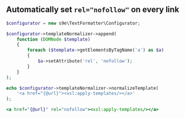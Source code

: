 ## Automatically set `rel="nofollow"` on every link

```php
$configurator = new s9e\TextFormatter\Configurator;

$configurator->templateNormalizer->append(
	function (DOMNode $template)
	{
		foreach ($template->getElementsByTagName('a') as $a)
		{
			$a->setAttribute('rel', 'nofollow');
		}
	}
);

echo $configurator->templateNormalizer->normalizeTemplate(
	'<a href="{@url}"><xsl:apply-templates/></a>'
);
```
```xslt
<a href="{@url}" rel="nofollow"><xsl:apply-templates/></a>
```

